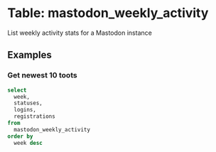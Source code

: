 # Table: mastodon_weekly_activity

List weekly activity stats for a Mastodon instance

## Examples

### Get newest 10 toots

```sql
select
  week,
  statuses,
  logins,
  registrations
from
  mastodon_weekly_activity
order by
  week desc
```
